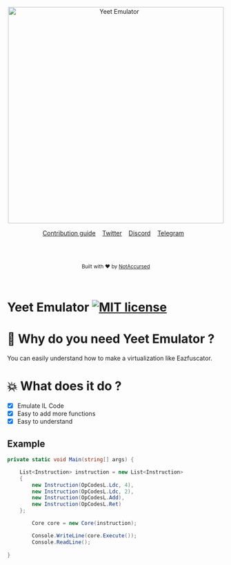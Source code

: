 <p align="center">
    <img width="500" height="500" src="https://i.imgur.com/kDkwJB9.png" alt="Yeet Emulator">
</p>

<p align="center">
    <a href="https://github.com/NotAccursed/Yeet-Emulator/issues">Contribution guide</a>&nbsp;&nbsp;&nbsp;
    <a href="https://twitter.com/NAccursed">Twitter</a>&nbsp;&nbsp;&nbsp;
    <a href="https://discordapp.com/invite/f55n5tM">Discord</a>&nbsp;&nbsp;&nbsp;
    <a href="https://t.me/notaccursedtelegram">Telegram</a>&nbsp;&nbsp;&nbsp;
</p>

<br>

<br>

<p align="center">
  <sub>Built with ❤︎ by <a href="https://twitter.com/NAccursed">NotAccursed</a></sub>
</p>
<br>

# Yeet Emulator [![MIT license](https://img.shields.io/badge/License-MIT-blue.svg)](https://lbesson.mit-license.org/)


# 📜 Why do you need Yeet Emulator ?

You can easily understand how to make a virtualization like Eazfuscator.

# 💥 What does it do ?

- [x] Emulate IL Code
- [x] Easy to add more functions
- [x] Easy to understand

## Example
```C#
private static void Main(string[] args) {

    List<Instruction> instruction = new List<Instruction>
	{
	    new Instruction(OpCodesL.Ldc, 4),
	    new Instruction(OpCodesL.Ldc, 2),
	    new Instruction(OpCodesL.Add),
	    new Instruction(OpCodesL.Ret)
	};

        Core core = new Core(instruction);

        Console.WriteLine(core.Execute());
        Console.ReadLine();
        
}
```
